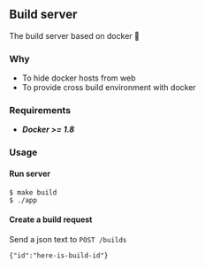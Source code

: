 ## Build server

The build server based on docker :whale:

### Why

* To hide docker hosts from web
* To provide cross build environment with docker

### Requirements

* ***Docker >= 1.8***

### Usage

#### Run server

```
$ make build
$ ./app
```

#### Create a build request

Send a json text to `POST /builds`

```
{"id":"here-is-build-id"}
```
